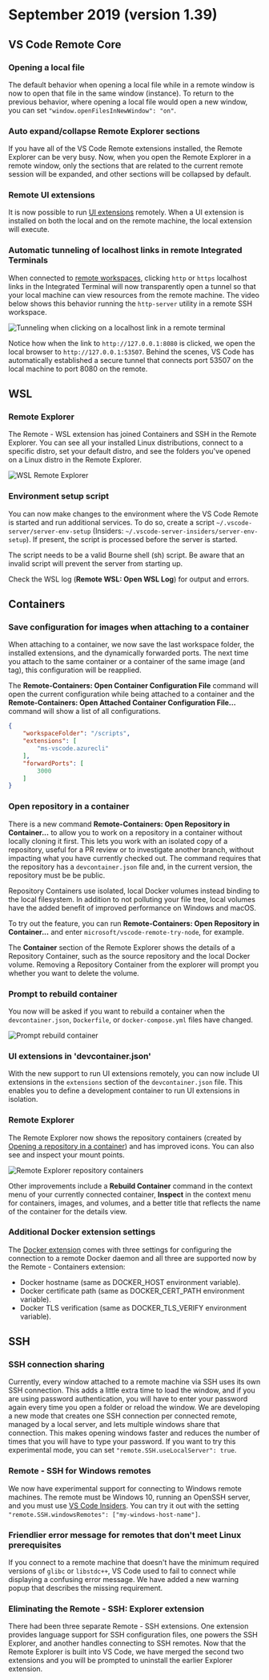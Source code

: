 # September 2019 (version 1.39)

## VS Code Remote Core

### Opening a local file

The default behavior when opening a local file while in a remote window is now to open that file in the same window (instance). To return to the previous behavior, where opening a local file would open a new window, you can set `"window.openFilesInNewWindow": "on"`.

### Auto expand/collapse Remote Explorer sections

If you have all of the VS Code Remote extensions installed, the Remote Explorer can be very busy. Now, when you open the Remote Explorer in a remote window, only the sections that are related to the current remote session will be expanded, and other sections will be collapsed by default.

### Remote UI extensions

It is now possible to run [UI extensions](https://code.visualstudio.com/api/advanced-topics/remote-extensions#architecture-and-extension-types) remotely. When a UI extension is installed on both the local and on the remote machine, the local extension will execute.

### Automatic tunneling of localhost links in remote Integrated Terminals

When connected to [remote workspaces](https://code.visualstudio.com/docs/remote), clicking `http` or `https` localhost links in the Integrated Terminal will now transparently open a tunnel so that your local machine can view resources from the remote machine. The video below shows this behavior running the `http-server` utility in a remote SSH workspace.

![Tunneling when clicking on a localhost link in a remote terminal](images/1_39/terminal-tunnel.gif)

Notice how when the link to `http://127.0.0.1:8080` is clicked, we open the local browser to `http://127.0.0.1:53507`. Behind the scenes, VS Code has automatically established a secure tunnel that connects port 53507 on the local machine to port 8080 on the remote.

## WSL

### Remote Explorer

The Remote - WSL extension has joined Containers and SSH in the Remote Explorer. You can see all your installed Linux distributions, connect to a specific distro, set your default distro, and see the folders you've opened on a Linux distro in the Remote Explorer.

![WSL Remote Explorer](images/1_39/wsl-remote-explorer.png)

### Environment setup script

You can now make changes to the environment where the VS Code Remote is started and run additional services. To do so, create a script `~/.vscode-server/server-env-setup` (Insiders: `~/.vscode-server-insiders/server-env-setup`). If present, the script is processed before the server is started.

The script needs to be a valid Bourne shell (sh) script. Be aware that an invalid script will prevent the server from starting up.

Check the WSL log (**Remote WSL: Open WSL Log**) for output and errors.

## Containers

### Save configuration for images when attaching to a container

When attaching to a container, we now save the last workspace folder, the installed extensions, and the dynamically forwarded ports. The next time you attach to the same container or a container of the same image (and tag), this configuration will be reapplied.

The **Remote-Containers: Open Container Configuration File** command will open the current configuration while being attached to a container and the **Remote-Containers: Open Attached Container Configuration File...** command will show a list of all configurations.

```json
{
    "workspaceFolder": "/scripts",
    "extensions": [
        "ms-vscode.azurecli"
    ],
    "forwardPorts": [
        3000
    ]
}
```

### Open repository in a container

There is a new command **Remote-Containers: Open Repository in Container...** to allow you to work on a repository in a container without locally cloning it first. This lets you work with an isolated copy of a repository, useful for a PR review or to investigate another branch, without impacting what you have currently checked out. The command requires that the repository has a `devcontainer.json` file and, in the current version, the repository must be be public.

Repository Containers use isolated, local Docker volumes instead binding to the local filesystem. In addition to not polluting your file tree, local volumes have the added benefit of improved performance on Windows and macOS.

To try out the feature, you can run **Remote-Containers: Open Repository in Container...** and enter `microsoft/vscode-remote-try-node`, for example.

The **Container** section of the Remote Explorer shows the details of a Repository Container, such as the source repository and the local Docker volume. Removing a Repository Container from the explorer will prompt you whether you want to delete the volume.

### Prompt to rebuild container

You now will be asked if you want to rebuild a container when the `devcontainer.json`, `Dockerfile`, or `docker-compose.yml` files have changed.

![Prompt rebuild container](images/1_39/prompt-rebuild-container.png)

### UI extensions in 'devcontainer.json'

With the new support to run UI extensions remotely, you can now include UI extensions in the `extensions` section of the `devcontainer.json` file. This enables you to define a development container to run UI extensions in isolation.

### Remote Explorer

The Remote Explorer now shows the repository containers (created by [Opening a repository in a container](#open-repository-in-a-container)) and has improved icons. You can also see and inspect your mount points.

![Remote Explorer repository containers](images/1_39/repository-containers-explorer.png)

Other improvements include a **Rebuild Container** command in the context menu of your currently connected container, **Inspect** in the context menu for containers, images, and volumes, and a better title that reflects the name of the container for the details view.

### Additional Docker extension settings

The [Docker extension](https://marketplace.visualstudio.com/items?itemName=ms-azuretools.vscode-docker) comes with three settings for configuring the connection to a remote Docker daemon and all three are supported now by the Remote - Containers extension:

- Docker hostname (same as DOCKER_HOST environment variable).
- Docker certificate path (same as DOCKER_CERT_PATH environment variable).
- Docker TLS verification (same as DOCKER_TLS_VERIFY environment variable).

## SSH

### SSH connection sharing

Currently, every window attached to a remote machine via SSH uses its own SSH connection. This adds a little extra time to load the window, and if you are using password authentication, you will have to enter your password again every time you open a folder or reload the window. We are developing a new mode that creates one SSH connection per connected remote, managed by a local server, and lets multiple windows share that connection. This makes opening windows faster and reduces the number of times that you will have to type your password. If you want to try this experimental mode, you can set `"remote.SSH.useLocalServer": true`.

### Remote - SSH for Windows remotes

We now have experimental support for connecting to Windows remote machines. The remote must be Windows 10, running an OpenSSH server, and you must use [VS Code Insiders](https://code.visualstudio.com/insiders/). You can try it out with the setting `"remote.SSH.windowsRemotes": ["my-windows-host-name"]`.

### Friendlier error message for remotes that don't meet Linux prerequisites

If you connect to a remote machine that doesn't have the minimum required versions of `glibc` or `libstdc++`, VS Code used to fail to connect while displaying a confusing error message. We have added a new warning popup that describes the missing requirement.

### Eliminating the Remote - SSH: Explorer extension

There had been three separate Remote - SSH extensions. One extension provides language support for SSH configuration files, one powers the SSH Explorer, and another handles connecting to SSH remotes. Now that the Remote Explorer is built into VS Code, we have merged the second two extensions and you will be prompted to uninstall the earlier Explorer extension.
